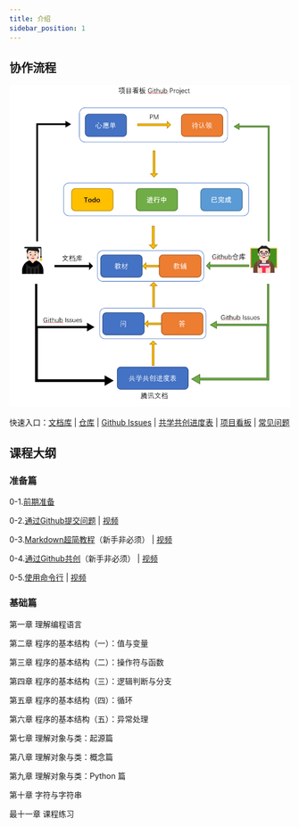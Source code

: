 ```yaml
---
title: 介绍
sidebar_position: 1
---
```

## 协作流程

![image-20230222134055078](intro.assets/image-20230222134055078.png)

快速入口：[文档库](https://coding-newbies-group.github.io/programming-co_creation-docs/docs/intro/) | [仓库](https://github.com/coding-newbies-group/programming-co_creation-docs) | [Github Issues](https://github.com/coding-newbies-group/programming-co_creation-docs/issues) | [共学共创进度表](https://docs.qq.com/sheet/DYkdIT0hKbW1tWmhE?tab=BB08J2) | [项目看板](https://github.com/orgs/coding-newbies-group/projects/1) | [常见问题](https://coding-newbies-group.github.io/programming-co_creation-docs/docs/files/qa)

## 课程大纲

### 准备篇
0-1.[前期准备](https://coding-newbies-group.github.io/programming-co_creation-docs/docs/windows/p0/p0-0-prep)

0-2.[通过Github提交问题](https://coding-newbies-group.github.io/programming-co_creation-docs/docs/windows/p0/p0-4-issues) | [视频](https://www.bilibili.com/video/BV1V24y1H73p/?vd_source=4a888db8814702b2062fcaf2575be745)

0-3.[Markdown超简教程](https://coding-newbies-group.github.io/programming-co_creation-docs/docs/windows/p0/p0-2-markdown)（新手非必须） | [视频](https://www.bilibili.com/video/BV1Ho4y1v79V/?vd_source=4a888db8814702b2062fcaf2575be745)

0-4.[通过Github共创](https://www.bilibili.com/video/BV1S54y1w7XN/?vd_source=4a888db8814702b2062fcaf2575be745)（新手非必须） | [视频](https://www.bilibili.com/video/BV1S54y1w7XN/?vd_source=4a888db8814702b2062fcaf2575be745)

0-5.[使用命令行](https://coding-newbies-group.github.io/programming-co_creation-docs/docs/windows/p0/p0-1-cli) | [视频](https://www.bilibili.com/video/BV1Jo4y1Y7SC/?vd_source=4a888db8814702b2062fcaf2575be745)








### 基础篇
第一章 理解编程语言

第二章 程序的基本结构（一）：值与变量

第三章 程序的基本结构（二）：操作符与函数

第四章 程序的基本结构（三）：逻辑判断与分支

第五章 程序的基本结构（四）：循环

第六章 程序的基本结构（五）：异常处理

第七章 理解对象与类：起源篇

第八章 理解对象与类：概念篇

第九章 理解对象与类：Python 篇

第十章 字符与字符串

最十一章 课程练习

